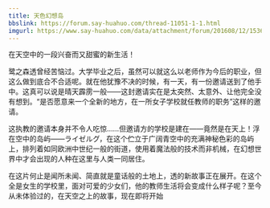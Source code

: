 ```yaml
---
title: 天色幻想岛
bbslink: https://forum.say-huahuo.com/thread-11051-1-1.html
imgurl: https://www.say-huahuo.com/data/attachment/forum/201608/12/153611o3fid0rf70r9ffrv.jpg
---
```


在天空中的一段兴奋而又甜蜜的新生活！


鹭之森透曾经苦恼过。大学毕业之后，虽然可以就这么以老师作为今后的职业，但这么做到底合不合适呢。就在他犹豫不决的时候，有一天，有一份邀请送到了他手中。这真可以说是晴天霹雳一般——这封邀请实在是太突然、太意外、让他完全没有想到。“是否愿意来一个全新的地方，在一所女子学校就任教师的职务”这样的邀请。

这执教的邀请本身并不令人吃惊……但邀请方的学校是建在——竟然是在天上！浮在空中的岛屿——ライゼルグ，在这个伫立于广阔青空中的充满神秘色彩的岛屿上，排列着如同欧洲中世纪一般的街道，使用着魔法般的技术而非机械，在幻想世界中才会出现的人种在这里与人类一同居住。

在这片何止是闻所未闻、简直就是童话般的土地上，透的新故事正在展开。在这个全是女生的学校里，面对可爱的少女们，他的教师生活将会变成什么样子呢？至今从未体验过的，在天空之上的故事，现在即将开始<!--more-->
